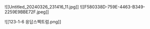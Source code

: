 ![[Untitled_20240326_231416_11.jpg]]
![[F580338D-759E-4463-B349-2259E9BBE72F.jpeg]]


![[123-1-6 응답스펙트럼.png]]